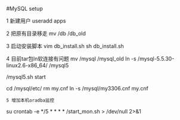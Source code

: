 #MySQL setup 

1 新建用户
useradd apps

2 把原有目录移走
mv /db /db_old

3 启动安装脚本 
vim db_install.sh
sh db_install.sh

4 目前tar包ln软连接有问题
mv /mysql /mysql_old
ln -s  /mysql-5.5.30-linux2.6-x86_64/ /mysql5

/mysql5.sh start

cd /mysql/etc/
rm my.cnf
ln -s /mysql/my3306.cnf my.cnf


`5 增加本机oradba监控`

su
crontab -e 
*/5 * * * * /start_mon.sh > /dev/null 2>&1






